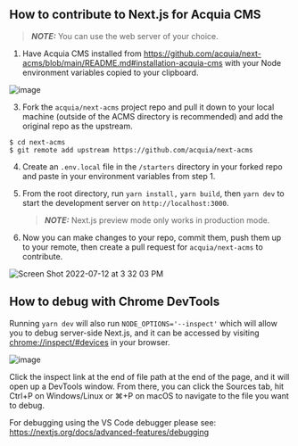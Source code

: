 ## How to contribute to Next.js for Acquia CMS

> **_NOTE:_** You can use the web server of your choice.

1. Have Acquia CMS installed from https://github.com/acquia/next-acms/blob/main/README.md#installation-acquia-cms with your Node environment variables copied to your clipboard.

![image](https://user-images.githubusercontent.com/35243020/178577853-d6e91755-e6e3-4d62-9e56-ef7b7566c2c1.png)

3. Fork the `acquia/next-acms` project repo and pull it down to your local machine (outside of the ACMS directory is recommended) and add the original repo as the upstream.

```
$ cd next-acms
$ git remote add upstream https://github.com/acquia/next-acms
```

4. Create an `.env.local` file in the `/starters` directory in your forked repo and paste in your environment variables from step 1.
5. From the root directory, run `yarn install,` `yarn build`, then `yarn dev` to start the development server on `http://localhost:3000`.

   > **_NOTE:_** Next.js preview mode only works in production mode.

6. Now you can make changes to your repo, commit them, push them up to your remote, then create a pull request for `acquia/next-acms` to contribute.

![Screen Shot 2022-07-12 at 3 32 03 PM](https://user-images.githubusercontent.com/35243020/178578712-72093f45-64d7-4b30-a8f0-442b418ea033.png)

## How to debug with Chrome DevTools

Running `yarn dev` will also run `NODE_OPTIONS='--inspect'` which will allow you to debug server-side Next.js, and it can be accessed by visiting [chrome://inspect/#devices](url) in your browser.

![image](https://user-images.githubusercontent.com/35243020/178579872-6f30e37f-275e-449b-a798-64c55c7de912.png)

Click the inspect link at the end of file path at the end of the page, and it will open up a DevTools window. From there, you can click the Sources tab, hit Ctrl+P on Windows/Linux or ⌘+P on macOS to navigate to the file you want to debug.

For debugging using the VS Code debugger please see: https://nextjs.org/docs/advanced-features/debugging
